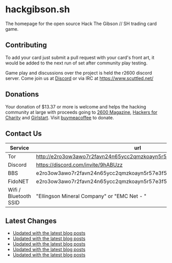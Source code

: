 # hackgibson.sh
The homepage for the open source Hack The Gibson // SH trading card game.


## Contributing

To add your card just submit a pull request with your card's front art, it would be added to the next run of set after community play testing.

Game play and discussions over the project is held the r2600 discord server. Come join us at [Discord](https://discord.com/invite/9hABUzz) or via IRC at https://www.scuttled.net/


## Donations

Your donation of $13.37 or more is welcome and helps the hacking community at large with proceeds going to [2600 Magazine](https://2600.com/), [Hackers for Charity](https://hackersforcharity.org) and [Girlstart](https://girlstart.org).  Visit [buymeacoffee](https://www.buymeacoffee.com/hackgibson.sh) to donate.


## Contact Us

Service | url
-|-
Tor | http://e2ro3ow3awo7r2favn24n65ycc2qmzkoayn5r57e3f56nvjwdcgg32ad.onion
Discord | https://discord.com/invite/9hABUzz
BBS | e2ro3ow3awo7r2favn24n65ycc2qmzkoayn5r57e3f56nvjwdcgg32ad.onion:23
FidoNET | e2ro3ow3awo7r2favn24n65ycc2qmzkoayn5r57e3f56nvjwdcgg32ad.onion:24554
Wifi / Bluetooth SSID | "Ellingson Mineral Company" or "EMC Net - <fidonet address>"

## Latest Changes
<!-- BLOG-POST-LIST:START -->
- [Updated with the latest blog posts](https://github.com/DFW2600/hackgibson.sh/commit/a77432a2722bb55948ef01033e5fcf3623b1f921)
- [Updated with the latest blog posts](https://github.com/DFW2600/hackgibson.sh/commit/3a9bbee799bf5a02abe180d1adefe76b20d05408)
- [Updated with the latest blog posts](https://github.com/DFW2600/hackgibson.sh/commit/c4761ab588e8d8ef2b8a1a7e81d67e2abe58ea01)
- [Updated with the latest blog posts](https://github.com/DFW2600/hackgibson.sh/commit/1faaaad837b7acc011605676f14cc12ae719daa4)
- [Updated with the latest blog posts](https://github.com/DFW2600/hackgibson.sh/commit/10f39ae5af3f75d1d384b1a50301cbc6513639dd)
<!-- BLOG-POST-LIST:END -->
